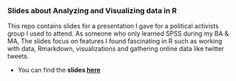 ### Slides about Analyzing and Visualizing data in R

This repo contains slides for a presentation I gave for a political activists group I used to attend. As someone who only learned SPSS during my BA & MA, The slides focus on features I found fascinating in R such as working with data, Rmarkdown, visualizations and gathering online data like twitter tweets.

- You can find the **slides [here](https://amitlevinson.github.io/slides-israel-2050/index.html#1)**